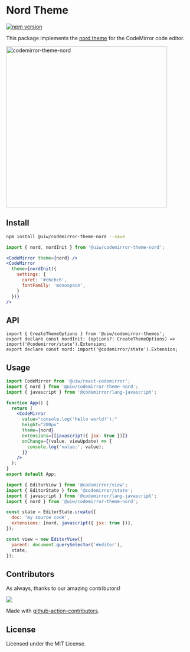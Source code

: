 <!--rehype:ignore:start-->

# Nord Theme

<!--rehype:ignore:end-->

[![npm version](https://img.shields.io/npm/v/@uiw/codemirror-theme-nord.svg)](https://www.npmjs.com/package/@uiw/codemirror-theme-nord)

This package implements the [nord theme](https://www.nordtheme.com/) for the CodeMirror code editor.

<a href="https://uiwjs.github.io/react-codemirror/#/theme/data/nord">
  <img width="436" alt="codemirror-theme-nord" src="https://user-images.githubusercontent.com/1680273/205498304-956bc719-1472-40f0-9c3f-21ac5b9f97a6.png">
</a>

## Install

```bash
npm install @uiw/codemirror-theme-nord --save
```

```jsx
import { nord, nordInit } from '@uiw/codemirror-theme-nord';

<CodeMirror theme={nord} />
<CodeMirror
  theme={nordInit({
    settings: {
      caret: '#c6c6c6',
      fontFamily: 'monospace',
    }
  })}
/>
```

## API

```tsx
import { CreateThemeOptions } from '@uiw/codemirror-themes';
export declare const nordInit: (options?: CreateThemeOptions) => import('@codemirror/state').Extension;
export declare const nord: import('@codemirror/state').Extension;
```

## Usage

```jsx
import CodeMirror from '@uiw/react-codemirror';
import { nord } from '@uiw/codemirror-theme-nord';
import { javascript } from '@codemirror/lang-javascript';

function App() {
  return (
    <CodeMirror
      value="console.log('hello world!');"
      height="200px"
      theme={nord}
      extensions={[javascript({ jsx: true })]}
      onChange={(value, viewUpdate) => {
        console.log('value:', value);
      }}
    />
  );
}
export default App;
```

```js
import { EditorView } from '@codemirror/view';
import { EditorState } from '@codemirror/state';
import { javascript } from '@codemirror/lang-javascript';
import { nord } from '@uiw/codemirror-theme-nord';

const state = EditorState.create({
  doc: 'my source code',
  extensions: [nord, javascript({ jsx: true })],
});

const view = new EditorView({
  parent: document.querySelector('#editor'),
  state,
});
```

## Contributors

As always, thanks to our amazing contributors!

<a href="https://github.com/uiwjs/react-codemirror/graphs/contributors">
  <img src="https://uiwjs.github.io/react-codemirror/CONTRIBUTORS.svg" />
</a>

Made with [github-action-contributors](https://github.com/jaywcjlove/github-action-contributors).

## License

Licensed under the MIT License.
